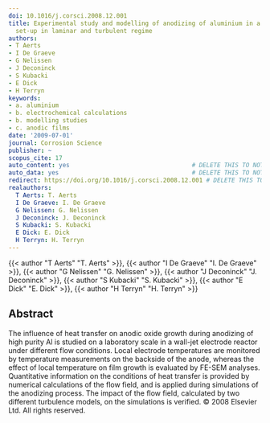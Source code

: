 ```yaml
---
doi: 10.1016/j.corsci.2008.12.001
title: Experimental study and modelling of anodizing of aluminium in a wall-jet electrode
  set-up in laminar and turbulent regime
authors:
- T Aerts
- I De Graeve
- G Nelissen
- J Deconinck
- S Kubacki
- E Dick
- H Terryn
keywords:
- a. aluminium
- b. electrochemical calculations
- b. modelling studies
- c. anodic films
date: '2009-07-01'
journal: Corrosion Science
publisher: ~
scopus_cite: 17
auto_content: yes                                  # DELETE THIS TO NOT AUTO GENERATE CONTENT
auto_data: yes                                     # DELETE THIS TO NOT AUTO GENERATE METADATA
redirect: https://doi.org/10.1016/j.corsci.2008.12.001 # DELETE THIS TO NOT REDIRECT
realauthors:
  T Aerts: T. Aerts
  I De Graeve: I. De Graeve
  G Nelissen: G. Nelissen
  J Deconinck: J. Deconinck
  S Kubacki: S. Kubacki
  E Dick: E. Dick
  H Terryn: H. Terryn
---
```

{{< author "T Aerts" "T. Aerts" >}}, {{< author "I De Graeve" "I. De Graeve" >}}, {{< author "G Nelissen" "G. Nelissen" >}}, {{< author "J Deconinck" "J. Deconinck" >}}, {{< author "S Kubacki" "S. Kubacki" >}}, {{< author "E Dick" "E. Dick" >}}, {{< author "H Terryn" "H. Terryn" >}}

## Abstract
The influence of heat transfer on anodic oxide growth during anodizing of high purity Al is studied on a laboratory scale in a wall-jet electrode reactor under different flow conditions. Local electrode temperatures are monitored by temperature measurements on the backside of the anode, whereas the effect of local temperature on film growth is evaluated by FE-SEM analyses. Quantitative information on the conditions of heat transfer is provided by numerical calculations of the flow field, and is applied during simulations of the anodizing process. The impact of the flow field, calculated by two different turbulence models, on the simulations is verified. © 2008 Elsevier Ltd. All rights reserved.
